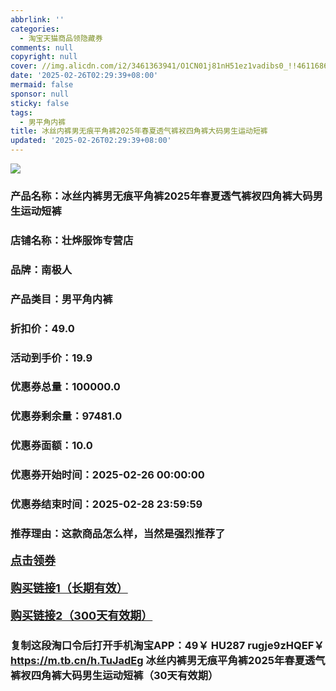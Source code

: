```yaml
---
abbrlink: ''
categories:
  - 淘宝天猫商品领隐藏券
comments: null
copyright: null
cover: //img.alicdn.com/i2/3461363941/O1CN01j81nH51ez1vadibs0_!!4611686018427386085-0-item_pic.jpg
date: '2025-02-26T02:29:39+08:00'
mermaid: false
sponsor: null
sticky: false
tags:
  - 男平角内裤
title: 冰丝内裤男无痕平角裤2025年春夏透气裤衩四角裤大码男生运动短裤
updated: '2025-02-26T02:29:39+08:00'
--- 
```


![](//img.alicdn.com/i2/3461363941/O1CN01j81nH51ez1vadibs0_!!4611686018427386085-0-item_pic.jpg)

### 产品名称：冰丝内裤男无痕平角裤2025年春夏透气裤衩四角裤大码男生运动短裤
### 店铺名称：壮烨服饰专营店
### 品牌：南极人
### 产品类目：男平角内裤
### 折扣价：49.0
### 活动到手价：19.9
### 优惠券总量：100000.0
### 优惠券剩余量：97481.0
### 优惠券面额：10.0
### 优惠券开始时间：2025-02-26 00:00:00	
### 优惠券结束时间：2025-02-28 23:59:59	
### 推荐理由：这款商品怎么样，当然是强烈推荐了

<p style="font-size: 18px; font-weight: bold;">
  <a href="https://uland.taobao.com/coupon/edetail?e=BalLx2Xh93WlhHvvyUNXZfh8CuWt5YH5OVuOuRD5gLJMmdsrkidbOWBzzpT26idJRV2U9QtqiZ8leJASQZ13tl4fiPlzdC%2BY9b7dGIuwWgUfyENo3SsTXoZLPxra0Bg6RSHvQe2jOLZ9pbNCYX0I%2BPP%2BWUTgK%2F%2B0I%2BtaUgbudUxA%2B536asYsLWVfKa%2BhVnNDa4MNmMPYeYsQoDml25skW5jB6TX2HR3QQ5WKStDdyeTLAJho1Tgm24y1rRo98IyIzxHHRjXbSzC3GXpSbfs48sg6jTnsSUeoZdP8tlYKebHOYRyEE4YTFsJ1648mGtefswDhlpaMEawCGruttYDvNg%3D%3D&traceId=0b0d7bc517407225632653497d12f7&union_lens=lensId%3AOPT%401740722568%4021056034_0de8_1954b267ed1_62d5%4001%40eyJmbG9vcklkIjo3MzM1NH0ie" target="_blank">点击领券</a>
</p>
<p style="font-size: 18px; font-weight: bold;">
  <a href="https://s.click.taobao.com/t?e=m%3D2%26s%3D9T10rej1TqFw4vFB6t2Z2ueEDrYVVa64K7Vc7tFgwiHjf2vlNIV67k2Uw6Vjz9mVPLNzIt%2Fz56j3ID%2FV1RqsF4wnCJeELi4I%2FIEn%2BS1IjHAB0ghlTd7WlZVm%2FOAUUFw71qrpxiwMoCNxc1AtbZGVS6iQoz0vVn11O0Ml9qb7kPcLZMqoQW%2BfuKGzo1lVxIioTc4wgJdusdTwTnHpStEDBid5GfodPpa6Ngz7oq%2Bikk6KBBCP26ZwQc3qhAb3qacQjCYtYGASbzRUrFwjXfRKMROfYmExpA2104bt%2FCh0HCYgezQBmpo2R4pwJlCe0SJPCL9MLGxJi6I%3D" target="_blank">购买链接1（长期有效）</a>
</p>
<p style="font-size: 18px; font-weight: bold;">
  <a href="https://s.click.taobao.com/GbsdVNs" target="_blank">购买链接2（300天有效期）</a>
</p>

### 复制这段淘口令后打开手机淘宝APP：49￥ HU287 rugje9zHQEF￥ https://m.tb.cn/h.TuJadEg  冰丝内裤男无痕平角裤2025年春夏透气裤衩四角裤大码男生运动短裤（30天有效期）
